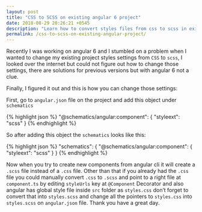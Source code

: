 ```yaml
---
layout: post
title: "CSS to SCSS on existing angular 6 project"
date: 2018-08-29 20:26:21 +0545
description: "Learn how to convert styles files from css to scss in existing angular 6 project."
permalink: /css-to-scss-on-existing-angular-project/
---
```


Recently I was working on angular 6 and I stumbled on a problem when I wanted to change my existing project styles settings from `CSS` to `scss`, I looked over the internet but could not figure out how to change those settings, there are solutions for previous versions but with angular 6 not a clue.

Finally, I figured it out and this is how you can change those settings:

First, go to `angular.json` file on the project and add this object under `schematics`

{% highlight json %}
"@schematics/angular:component": {
"styleext": "scss"
}
{% endhighlight %}

So after adding this object the `schematics` looks like this:

{% highlight json %}
"schematics": {
"@schematics/angular:component": {
"styleext": "scss"
}
}
{% endhighlight %}

Now when you try to create new components from angular cli it will create a `.scss` file instead of a `.css` file. Other than that if you already had the `.css` file you could manually convert `.css` to `.scss` and point to a right file at `component.ts` by editing `styleUrls` key at `@Component`
Decorator and also angular has global style file inside `src` folder as `styles.css` don’t forget to convert that into `styles.scss` and change all the pointers to `styles.css` into `styles.scss` on `angular.json` file. Thank you have a great day.
